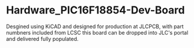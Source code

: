# Hardware_PIC16F18854-Dev-Board
Desgined using KiCAD and designed for production at JLCPCB, with part numbners included from LCSC this board can be dropped into JLC's portal and delivered fully populated. 
